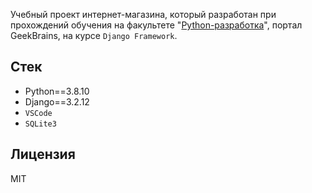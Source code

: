 Учебный проект интернет-магазина, который разработан при прохождений обучения на факультете "[Python-разработка](https://gb.ru/geek_university/python)", портал GeekBrains, на курсе `Django Framework`.

## Стек

*  Python==3.8.10
*  Django==3.2.12
* `VSCode`
* `SQLite3`

## Лицензия

MIT
